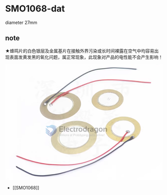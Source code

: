 
# SMO1068-dat 

diameter 27mm 

## note 
★蜂鸣片的白色银层及金属基片在接触外界污染或长时间裸露在空气中均容易出现表面发黄发黑的氧化问题，属正常现象，此现象对产品的电性能不会产生影响！

![](2023-09-06-17-11-07.png)

- [[SMO1068]]
